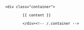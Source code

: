     <div class="container">
            
            {{ content }}
            
            </div><!-- /.container -->
